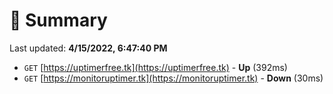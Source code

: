 # 📖 Summary
Last updated: **4/15/2022, 6:47:40 PM**

- `GET` [https://uptimerfree.tk](https://uptimerfree.tk) - **Up** (392ms)
- `GET` [https://monitoruptimer.tk](https://monitoruptimer.tk) - **Down** (30ms)
